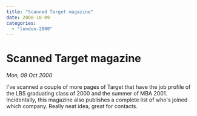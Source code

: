 ```yaml
---
title: "Scanned Target magazine"
date: 2000-10-09
categories: 
  - "london-2000"
---
```


# Scanned Target magazine

*Mon, 09 Oct 2000*

I've scanned a couple of more pages of Target that have the job profile of the LBS graduating class of 2000 and the summer of MBA 2001. Incidentally, this magazine also publishes a complete list of who's joined which company. Really neat idea, great for contacts.